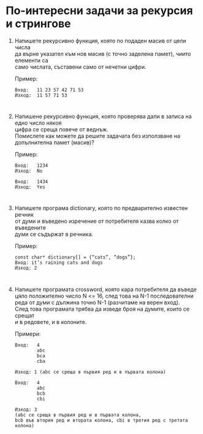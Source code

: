 # По-интересни задачи за рекурсия и стрингове

1. Напишете рекурсивно функция, която по подаден масив от цели числа<br>
да върне указател към нов масив (с точно заделена памет), чиито елементи са<br>
само числата, съставени само от нечетни цифри.<br>

    Пример:
    ```
    Вход:   11 23 57 42 71 53
    Изход:  11 57 71 53
    ```
#
2. Напишене рекурсивно функция, която проверява дали в записа на едно число някоя<br>
цифра се среща повече от веднъж.<br>
Помислете как можете да решите задачата без използване на допълнителна памет (масив)?<br>

    Пример:
    ```
    Вход:   1234
    Изход:  No
    ```
    ```
    Вход:   1434
    Изход:  Yes
    ```
# 
3. Напишете програма dictionary, която по предварително известен речник<br>
от думи и въведено изречение от потребителя казва колко от въведените<br>
думи се съдържат в речника.<br>

    Пример:
    ```
    const char* dictionary[] = {“cats”, “dogs”};
    Вход: it’s raining cats and dogs
    Изход: 2
    ```
# 
4. Напишете програмата crossword, която кара потребителя да въведе<br>
цяло положително число N <= 16, след това на N-1 последователни<br>
реда от думи с дължина точно N-1 (разчитаме на верен вход).<br>
След това програмата трябва да изведе броя на думите, които се срещат<br>
и в редовете, и в колоните.<br>

    Примери:
    ```
    Вход:   4
            abc
            bca
            cba

    Изход: 1 (abc се среща в първия ред и в първата колона)
    ```

    ```
    Вход:   4
            abc
            bcb
            cbi

    Изход: 3
    (abc се среща в първия ред и в първата колона,
    bcb във втория ред и втората колона, cbi в третия ред с третата колона)
    ```